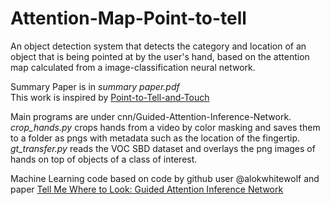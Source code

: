 # Attention-Map-Point-to-tell
An object detection system that detects the category and location of an object that is being pointed at by the user's hand, based on the attention map calculated from a image-classification neural network.

Summary Paper is in *summary paper.pdf*  
This work is inspired by [Point-to-Tell-and-Touch](https://ieeexplore.ieee.org/document/8967647)

Main programs are under cnn/Guided-Attention-Inference-Network.
*crop_hands.py* crops hands from a video by color masking and saves them to a folder
as pngs with metadata such as the location of the fingertip.
*gt_transfer.py* reads the VOC SBD dataset and overlays the png images of hands on top of objects of a class of interest. 

Machine Learning code based on code by github user @alokwhitewolf and paper [Tell Me Where to Look: Guided Attention Inference Network](https://arxiv.org/abs/1802.10171)
